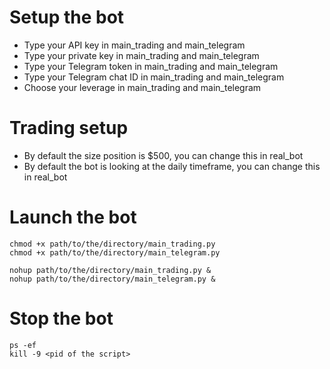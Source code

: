 # Setup the bot

* Type your API key in main_trading and main_telegram
* Type your private key in main_trading and main_telegram
* Type your Telegram token in main_trading and main_telegram
* Type your Telegram chat ID in main_trading and main_telegram
* Choose your leverage in main_trading and main_telegram

# Trading setup

* By default the size position is $500, you can change this in real_bot
* By default the bot is looking at the daily timeframe, you can change this in real_bot

# Launch the bot
`````
chmod +x path/to/the/directory/main_trading.py
chmod +x path/to/the/directory/main_telegram.py
``````

``````
nohup path/to/the/directory/main_trading.py &
nohup path/to/the/directory/main_telegram.py &
``````

# Stop the bot

``````
ps -ef
kill -9 <pid of the script>

``````

